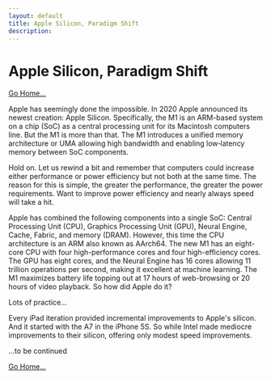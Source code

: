 ```yaml
---
layout: default
title: Apple Silicon, Paradigm Shift
description: 
---
```

# Apple Silicon, Paradigm Shift 
[Go Home...](https://davidprush.com)

Apple has seemingly done the impossible. In 2020 Apple announced its newest creation: Apple Silicon. Specifically, the M1 is an ARM-based system on a chip (SoC) as a central processing unit for its Macintosh computers line. But the M1 is more than that. The M1 introduces a unified memory architecture or UMA allowing high bandwidth and enabling low‑latency memory between SoC components. 

Hold on. Let us rewind a bit and remember that computers could increase either performance or power efficiency but not both at the same time. The reason for this is simple, the greater the performance, the greater the power requirements. Want to improve power efficiency and nearly always speed will take a hit.

Apple has combined the following components into a single SoC: Central Processing Unit (CPU), Graphics Processing Unit (GPU), Neural Engine, Cache, Fabric, and memory (DRAM). However, this time the CPU architecture is an ARM also known as AArch64. The new M1 has an eight-core CPU with four high-performance cores and four high-efficiency cores. The GPU has eight cores, and the Neural Engine has 16 cores allowing 11 trillion operations per second, making it excellent at machine learning. The M1 maximizes battery life topping out at 17 hours of web-browsing or 20 hours of video playback. So how did Apple do it?

Lots of practice...

Every iPad iteration provided incremental improvements to Apple's silicon. And it started with the A7 in the iPhone 5S. So while Intel made mediocre improvements to their silicon, offering only modest speed improvements.

...to be continued

[Go Home...](https://davidprush.com)
